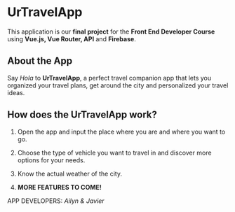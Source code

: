 # UrTravelApp

This application is our <b>final project</b> for the <b>Front End Developer Course</b> using <b>Vue.js, Vue Router, API</b> and <b>Firebase</b>.

## About the App

Say <i>Hola</i> to <b>UrTravelApp</b>, a perfect travel companion app that lets you organized your travel plans, get around the city and personalized your travel ideas.

## How does the UrTravelApp work?

1. Open the app and input the place where you are and where you want to go.

2. Choose the type of vehicle you want to travel in and discover more options for your needs.

3. Know the actual weather of the city.

4. <b>MORE FEATURES TO COME!</b>

APP DEVELOPERS:
<i>Ailyn & Javier</i>
